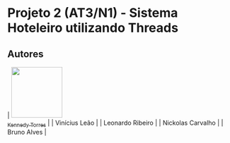 # Projeto 2 (AT3/N1) - Sistema Hoteleiro utilizando Threads

## Autores

| [<img src="https://avatars.githubusercontent.com/u/128331199?v=4" width=115><br><sub>Kennedy Torres</sub>](https://github.com/Kennedy-Torres) |
| Vinícius Leão  | 
|  Leonardo Ribeiro  | 
| Nickolas Carvalho  | 
| Bruno Alves |
